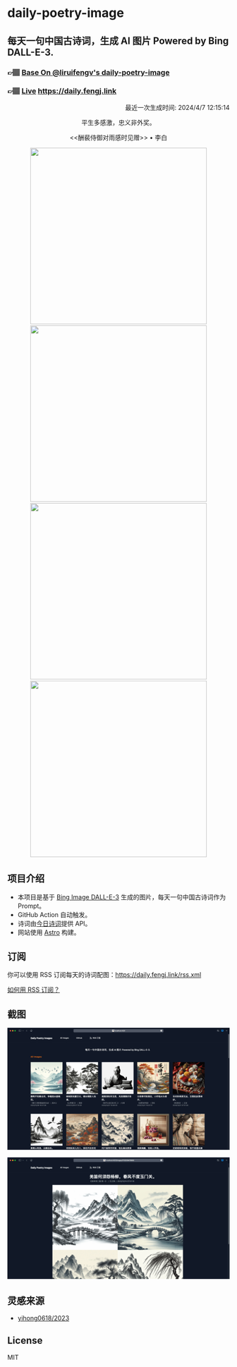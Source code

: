 
# daily-poetry-image

## 每天一句中国古诗词，生成 AI 图片 Powered by Bing DALL-E-3.

### 👉🏽 [Base On @liruifengv's daily-poetry-image](https://github.com/liruifengv/daily-poetry-image)

### 👉🏽 [Live](https://daily.fengj.link) https://daily.fengj.link

<p align="right">
  最近一次生成时间: 2024/4/7 12:15:14
</p>
<p align="center">
平生多感激，忠义非外奖。
</p>
<p align="center">
<<酬裴侍御对雨感时见赠>> • 李白
</p>
<p align="center">
<img src="https://tse2.mm.bing.net/th/id/OIG4.7zap0RasgTBFmuRfT38F" height="400" width="400" />
<img src="https://tse2.mm.bing.net/th/id/OIG4.uPn11e8xokWxQllGrJts" height="400" width="400" />
<img src="https://tse2.mm.bing.net/th/id/OIG4.nvHiVS0a6MJPabIbJikJ" height="400" width="400" />
<img src="https://tse3.mm.bing.net/th/id/OIG4.MXqtHRUEnnEKj4DyO_OY" height="400" width="400" />
</p>

## 项目介绍

-   本项目是基于 [Bing Image DALL-E-3](https://www.bing.com/images/create) 生成的图片，每天一句中国古诗词作为 Prompt。
-   GitHub Action 自动触发。
-   诗词由[今日诗词](https://www.jinrishici.com/)提供 API。
-   网站使用 [Astro](https://astro.build) 构建。

## 订阅

你可以使用 RSS 订阅每天的诗词配图：https://daily.fengj.link/rss.xml

[如何用 RSS 订阅？](https://zhuanlan.zhihu.com/p/55026716)

## 截图

![图片列表](./screenshots/Snipaste_2023-12-28_21-00-26.png)

![图片详情](./screenshots/Snipaste_2023-12-28_21-00-53.png)

## 灵感来源

-   [yihong0618/2023](https://github.com/yihong0618/2023)

## License

MIT
